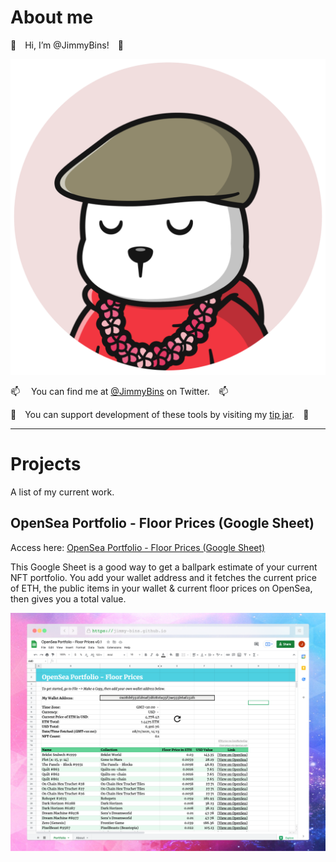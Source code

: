 # About me

👋 Hi, I’m @JimmyBins! 👋

![An image of a sleepy Winter Bear NFT. Has a brown flat cap, a red hoodie, a pink flower necklace.](assets/bins-circle.png)

📫  You can find me at [@JimmyBins](https://twitter.com/JimmyBins) on Twitter. 📫

🎁 You can support development of these tools by visiting my [tip jar](https://jimmy-bins.github.io/tipjar). 🎁

---

# Projects

A list of my current work.

## OpenSea Portfolio - Floor Prices (Google Sheet)

Access here: [OpenSea Portfolio - Floor Prices (Google Sheet)](https://docs.google.com/spreadsheets/d/1gRqTrFS0BR6LTgnn8lv_baqEqUIOYhe2avEZ47QLj60/edit?usp=sharing)

This Google Sheet is a good way to get a ballpark estimate of your current NFT portfolio. You add your wallet address and it fetches the current price of ETH, the public items in your wallet & current floor prices on OpenSea, then gives you a total value. 

![A screenshot of the OpenSea Portfolio Google Sheet, showing how the spreadsheet is laid out.](assets/opensea-portfolio.png)


